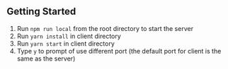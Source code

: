 ## Getting Started
1. Run `npm run local` from the root directory to start the server
2. Run `yarn install` in client directory
3. Run `yarn start` in client directory
4. Type `y` to prompt of use different port (the default port for client is the same as the server)